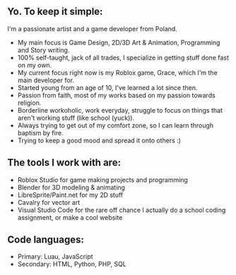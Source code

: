 ## Yo. To keep it simple:

I'm a passionate artist and a game developer from Poland.
- My main focus is Game Design, 2D/3D Art & Animation, Programming and Story writing.
- 100% self-taught, jack of all trades, I specialize in getting stuff done fast on my own.
- My current focus right now is my Roblox game, Grace, which I'm the main developer for.
- Started young from an age of 10, I've learned a lot since then.
- Passion from faith, most of my works based on my passion towards religion.
- Borderline workoholic, work everyday, struggle to focus on things that aren't working stuff (like school (yuck)).
- Always trying to get out of my comfort zone, so I can learn through baptism by fire.
- Trying to keep a good mood and spread it onto others :)

## The tools I work with are:
- Roblox Studio for game making projects and programming
- Blender for 3D modeling & animating
- LibreSprite/Paint.net for my 2D stuff
- Cavalry for vector art
- Visual Studio Code for the rare off chance I actually do a school coding assignment, or make a cool website

## Code languages:
- Primary: Luau, JavaScript
- Secondary: HTML, Python, PHP, SQL
